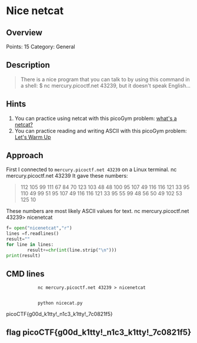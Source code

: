 # Nice netcat

## Overview

Points: 15
Category: General

## Description

> There is a nice program that you can talk to by using this command in a shell: $ nc mercury.picoctf.net 43239, but it doesn't speak English...

## Hints

1. You can practice using netcat with this picoGym problem: [what's a netcat?](https://play.picoctf.org/practice/challenge/34)
2. You can practice reading and writing ASCII with this picoGym problem: [Let's Warm Up](https://play.picoctf.org/practice/challenge/22)

## Approach

First I connected to `mercury.picoctf.net 43239` on a Linux terminal.
                nc mercury.picoctf.net 43239
It gave these numbers:
> 112
105
99
111
67
84
70
123
103
48
48
100
95
107
49
116
116
121
33
95
110
49
99
51
95
107
49
116
116
121
33
95
55
99
48
56
50
49
102
53
125
10

These numbers are most likely ASCII values for text. 
                nc mercury.picoctf.net 43239> nicenetcat
```python
f= open("nicenetcat","r")
lines =f.readlines()
result=""
for line in lines:
        result+=chr(int(line.strip("\n")))
print(result)
```

## CMD lines


                nc mercury.picoctf.net 43239 > nicenetcat


                python nicecat.py
picoCTF{g00d_k1tty!_n1c3_k1tty!_7c0821f5}

## flag picoCTF{g00d_k1tty!_n1c3_k1tty!_7c0821f5}
